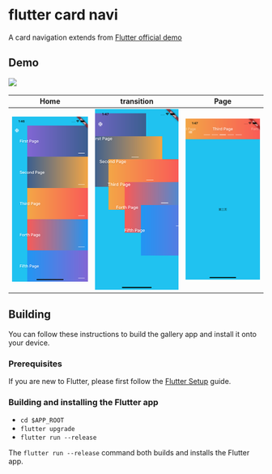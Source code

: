 # flutter card navi

A card navigation extends from [Flutter official demo](https://github.com/flutter/flutter/tree/master/examples/flutter_gallery)


## Demo

![](./animate.gif)

| Home | transition | Page |
| --- | ------- | --- |
| ![](./1.png) | ![](./2.png) | ![](./3.png) |

## Building

You can follow these instructions to build the gallery app
and install it onto your device.

### Prerequisites

If you are new to Flutter, please first follow
the [Flutter Setup](https://flutter.io/setup/) guide.

### Building and installing the Flutter app

* `cd $APP_ROOT`
* `flutter upgrade`
* `flutter run --release`

The `flutter run --release` command both builds and installs the Flutter app.
